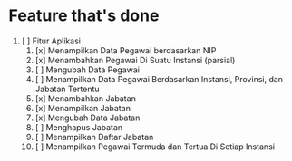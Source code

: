 Feature that's done
===================
1. [ ] Fitur Aplikasi
    1. [x] Menampilkan Data Pegawai berdasarkan NIP
    2. [x] Menambahkan Pegawai Di Suatu Instansi (parsial)
    3. [ ] Mengubah Data Pegawai
    4. [ ] Menampilkan Data Pegawai Berdasarkan Instansi, Provinsi, dan Jabatan Tertentu
    5. [x] Menambahkan Jabatan
    6. [x] Menampilkan Jabatan
    7. [x] Mengubah Data Jabatan
    8. [ ] Menghapus Jabatan
    9. [ ] Menampilkan Daftar Jabatan
    10. [ ] Menampilkan Pegawai Termuda dan Tertua Di Setiap Instansi